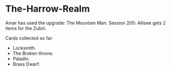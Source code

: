 # The-Harrow-Realm

Amar has used the upgrade: The Mountain Man.
Session 205: Allisee gets 2 items for the Zubiri.

Cards collected so far:

* Locksmith.
* The Broken throne.
* Paladin.
* Brass Dwarf.

